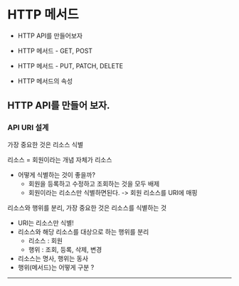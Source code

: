 # HTTP 메서드

- HTTP API를 만들어보자 

- HTTP 메서드 - GET, POST 

- HTTP 메서드 - PUT, PATCH, DELETE 

- HTTP 메서드의 속성



## HTTP API를 만들어 보자.

### API URI 설계

가장 중요한 것은 리소스 식별

리소스 = 회원이라는 개념 자체가 리소스

- 어떻게 식별하는 것이 좋을까?
  - 회원을 등록하고 수정하고 조회하는 것을 모두 배제
  - 회원이라는 리소스만 식별하면된다. -> 회원 리소스를 URI에 매핑

리소스와 행위를 분리, 가장 중요한 것은 리소스를 식별하는 것

- URI는 리소스만 식별!
- 리소스와 해당 리소스를 대상으로 하는 행위를 분리
  - 리소스 : 회원
  - 행위 : 조회, 등록, 삭제, 변경
- 리소스는 명사, 행위는 동사
- 행위(메서드)는 어떻게 구분 ?

---------



